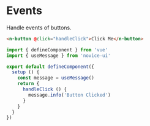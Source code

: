 # Events

Handle events of buttons.

```html
<n-button @click="handleClick">Click Me</n-button>
```

```js
import { defineComponent } from 'vue'
import { useMessage } from 'novice-ui'

export default defineComponent({
  setup () {
    const message = useMessage()
    return {
      handleClick () {
        message.info('Button Clicked')
      }
    }
  }
})
```
